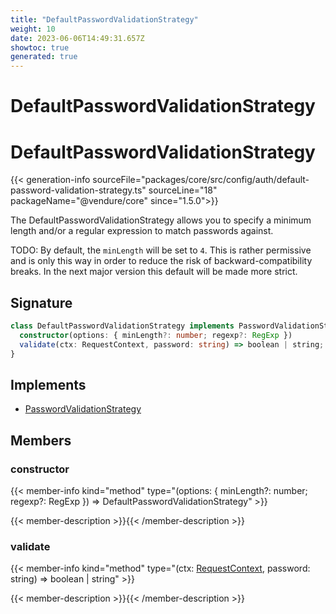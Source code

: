 ```yaml
---
title: "DefaultPasswordValidationStrategy"
weight: 10
date: 2023-06-06T14:49:31.657Z
showtoc: true
generated: true
---
```

<!-- This file was generated from the Vendure source. Do not modify. Instead, re-run the "docs:build" script -->

# DefaultPasswordValidationStrategy
<div class="symbol">


# DefaultPasswordValidationStrategy

{{< generation-info sourceFile="packages/core/src/config/auth/default-password-validation-strategy.ts" sourceLine="18" packageName="@vendure/core" since="1.5.0">}}

The DefaultPasswordValidationStrategy allows you to specify a minimum length and/or
a regular expression to match passwords against.

TODO:
By default, the `minLength` will be set to `4`. This is rather permissive and is only
this way in order to reduce the risk of backward-compatibility breaks. In the next major version
this default will be made more strict.

## Signature

```TypeScript
class DefaultPasswordValidationStrategy implements PasswordValidationStrategy {
  constructor(options: { minLength?: number; regexp?: RegExp })
  validate(ctx: RequestContext, password: string) => boolean | string;
}
```
## Implements

 * <a href='/typescript-api/auth/password-validation-strategy#passwordvalidationstrategy'>PasswordValidationStrategy</a>


## Members

### constructor

{{< member-info kind="method" type="(options: { minLength?: number; regexp?: RegExp }) => DefaultPasswordValidationStrategy"  >}}

{{< member-description >}}{{< /member-description >}}

### validate

{{< member-info kind="method" type="(ctx: <a href='/typescript-api/request/request-context#requestcontext'>RequestContext</a>, password: string) => boolean | string"  >}}

{{< member-description >}}{{< /member-description >}}


</div>
